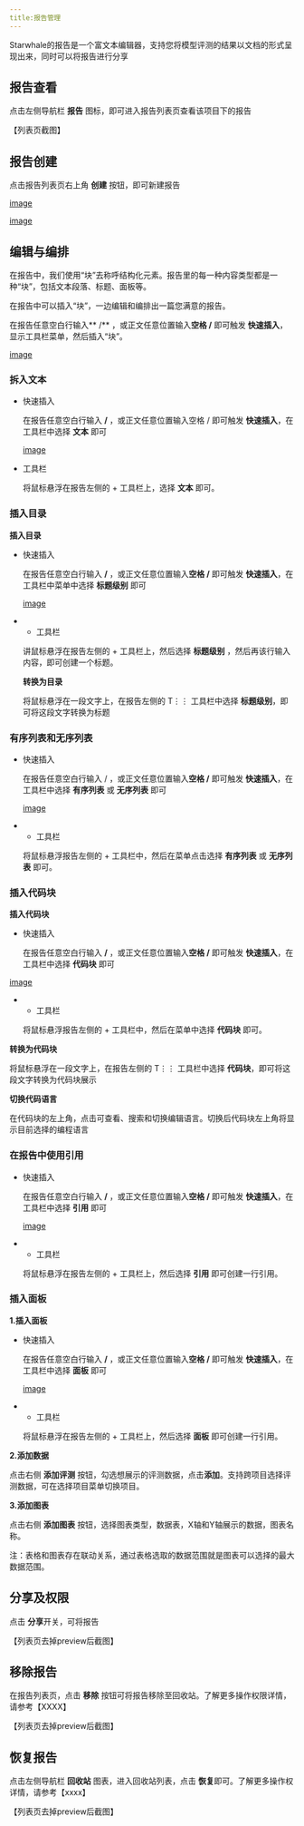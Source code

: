 ```yaml
---
title:报告管理
---
```

Starwhale的报告是一个富文本编辑器，支持您将模型评测的结果以文档的形式呈现出来，同时可以将报告进行分享

## 报告查看

点击左侧导航栏 **报告** 图标，即可进入报告列表页查看该项目下的报告

【列表页截图】

## 报告创建

点击报告列表页右上角 **创建** 按钮，即可新建报告

[image](https://starwhale-examples.oss-cn-beijing.aliyuncs.com/docs/User%20guide/report/create%20button.jpg)

[image](https://starwhale-examples.oss-cn-beijing.aliyuncs.com/docs/User%20guide/report/create%20report.jpg)

## 编辑与编排

在报告中，我们使用“块”去称呼结构化元素。报告里的每一种内容类型都是一种“块”，包括文本段落、标题、面板等。

在报告中可以插入“块”，一边编辑和编排出一篇您满意的报告。

在报告任意空白行输入** /** ，或正文任意位置输入**空格 /** 即可触发 **快速插入**，显示工具栏菜单，然后插入“块”。

[image](https://starwhale-examples.oss-cn-beijing.aliyuncs.com/docs/User%20guide/report/toolbar.jpg)

### 拆入文本

- 快速插入

  在报告任意空白行输入 **/** ，或正文任意位置输入空格 / 即可触发 **快速插入**，在工具栏中选择 **文本** 即可

  [image](https://starwhale-examples.oss-cn-beijing.aliyuncs.com/docs/User%20guide/report/text.jpg)

- 工具栏

  将鼠标悬浮在报告左侧的 + 工具栏上，选择 **文本** 即可。

### 插入目录

**插入目录**

- 快速插入

  在报告任意空白行输入 **/** ，或正文任意位置输入**空格 /** 即可触发 **快速插入**，在工具栏中菜单中选择 **标题级别** 即可

  [image](https://starwhale-examples.oss-cn-beijing.aliyuncs.com/docs/User%20guide/report/heading.jpg)

- + 工具栏

  讲鼠标悬浮在报告左侧的 + 工具栏上，然后选择 **标题级别** ，然后再该行输入内容，即可创建一个标题。

  **转换为目录**

  将鼠标悬浮在一段文字上，在报告左侧的 T⋮⋮ 工具栏中选择 **标题级别**，即可将这段文字转换为标题

### 有序列表和无序列表

- 快速插入

  在报告任意空白行输入 / ，或正文任意位置输入**空格 /** 即可触发 **快速插入**，在工具栏中选择 **有序列表** 或 **无序列表** 即可

  [image](https://starwhale-examples.oss-cn-beijing.aliyuncs.com/docs/User%20guide/report/number%20and%20bullet%20list.jpg)

- + 工具栏

  将鼠标悬浮报告左侧的 + 工具栏中，然后在菜单点击选择 **有序列表** 或 **无序列表** 即可。

### 插入代码块

**插入代码块**

- 快速插入

  在报告任意空白行输入 **/** ，或正文任意位置输入**空格 /** 即可触发 **快速插入**，在工具栏中选择 **代码块** 即可

 [image](https://starwhale-examples.oss-cn-beijing.aliyuncs.com/docs/User%20guide/report/code.jpg)

- + 工具栏

  将鼠标悬浮报告左侧的 + 工具栏中，然后在菜单中选择 **代码块** 即可。

**转换为代码块**

将鼠标悬浮在一段文字上，在报告左侧的 T⋮⋮ 工具栏中选择 **代码块**，即可将这段文字转换为代码块展示

**切换代码语言**

在代码块的左上角，点击可查看、搜索和切换编辑语言。切换后代码块左上角将显示目前选择的编程语言

### 在报告中使用引用

- 快速插入

  在报告任意空白行输入 **/** ，或正文任意位置输入**空格 /** 即可触发 **快速插入**，在工具栏中选择 **引用** 即可

  [image](https://starwhale-examples.oss-cn-beijing.aliyuncs.com/docs/User%20guide/report/quote.jpg)

- + 工具栏

  将鼠标悬浮在报告左侧的 + 工具栏上，然后选择 **引用** 即可创建一行引用。

### 插入面板

**1.插入面板**

- 快速插入

  在报告任意空白行输入 **/** ，或正文任意位置输入**空格 /** 即可触发 **快速插入**，在工具栏中选择 **面板** 即可

  [image](https://starwhale-examples.oss-cn-beijing.aliyuncs.com/docs/User%20guide/report/panel.jpg)

- + 工具栏

  将鼠标悬浮在报告左侧的 + 工具栏上，然后选择 **面板** 即可创建一行引用。
  
**2.添加数据**

点击右侧 **添加评测** 按钮，勾选想展示的评测数据，点击**添加**。支持跨项目选择评测数据，可在选择项目菜单切换项目。

**3.添加图表**

点击右侧 **添加图表** 按钮，选择图表类型，数据表，X轴和Y轴展示的数据，图表名称。

注：表格和图表存在联动关系，通过表格选取的数据范围就是图表可以选择的最大数据范围。

## 分享及权限

点击 **分享**开关，可将报告

【列表页去掉preview后截图】

## 移除报告

在报告列表页，点击 **移除** 按钮可将报告移除至回收站。了解更多操作权限详情，请参考【XXXX】

【列表页去掉preview后截图】

## 恢复报告

点击左侧导航栏 **回收站** 图表，进入回收站列表，点击 **恢复**即可。了解更多操作权详情，请参考【xxxx】

【列表页去掉preview后截图】
